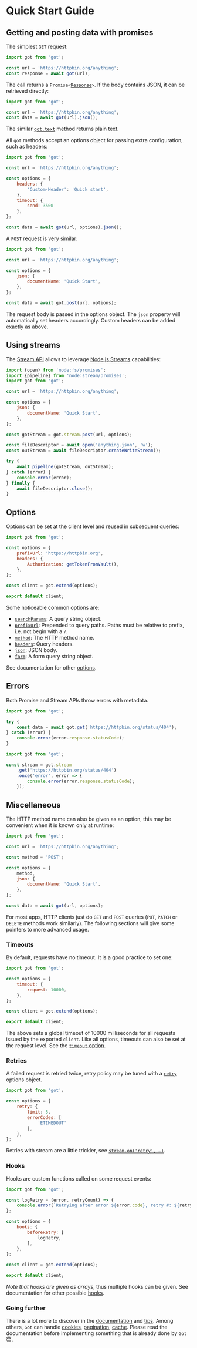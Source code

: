 # Quick Start Guide

## Getting and posting data with promises

The simplest `GET` request:

```js
import got from 'got';

const url = 'https://httpbin.org/anything';
const response = await got(url);
```

The call returns a <code>Promise<[Response](3-streams.md#response-1)></code>. If the body contains JSON, it can be retrieved directly:

```js
import got from 'got';

const url = 'https://httpbin.org/anything';
const data = await got(url).json();
```

The similar <code>[got.text](1-promise.md#promisetext)</code> method returns plain text.

All `got` methods accept an options object for passing extra configuration, such as headers:

```js
import got from 'got';

const url = 'https://httpbin.org/anything';

const options = {
	headers: {
		'Custom-Header': 'Quick start',
	},
	timeout: {
		send: 3500
	},
};

const data = await got(url, options).json();
```

A `POST` request is very similar:

```js
import got from 'got';

const url = 'https://httpbin.org/anything';

const options = {
	json: {
		documentName: 'Quick Start',
	},
};

const data = await got.post(url, options);
```

The request body is passed in the options object. The `json` property will automatically set headers accordingly. Custom headers can be added exactly as above.

## Using streams

The [Stream API](3-streams.md) allows to leverage [Node.js Streams](https://nodejs.dev/learn/nodejs-streams) capabilities:

```js
import {open} from 'node:fs/promises';
import {pipeline} from 'node:stream/promises';
import got from 'got';

const url = 'https://httpbin.org/anything';

const options = {
	json: {
		documentName: 'Quick Start',
	},
};

const gotStream = got.stream.post(url, options);

const fileDescriptor = await open('anything.json', 'w');
const outStream = await fileDescriptor.createWriteStream();

try {
	await pipeline(gotStream, outStream);
} catch (error) {
	console.error(error);
} finally {
	await fileDescriptor.close();
}
```

## Options

Options can be set at the client level and reused in subsequent queries:

```js
import got from 'got';

const options = {
	prefixUrl: 'https://httpbin.org',
	headers: {
		Authorization: getTokenFromVault(),
	},
};

const client = got.extend(options);

export default client;
```

Some noticeable common options are:
- [`searchParams`](2-options.md#searchparams): A query string object.
- [`prefixUrl`](2-options.md#prefixurl): Prepended to query paths. Paths must be relative to prefix, i.e. not begin with a `/`.
- [`method`](2-options.md#method): The HTTP method name.
- [`headers`](2-options.md#headers): Query headers.
- [`json`](2-options.md#json): JSON body.
- [`form`](2-options.md#form): A form query string object.

See documentation for other [options](2-options.md#options).

## Errors

Both Promise and Stream APIs throw errors with metadata.

```js
import got from 'got';

try {
	const data = await got.get('https://httpbin.org/status/404');
} catch (error) {
	console.error(error.response.statusCode);
}
```

```js
import got from 'got';

const stream = got.stream
	.get('https://httpbin.org/status/404')
	.once('error', error => {
		console.error(error.response.statusCode);
	});
```

## Miscellaneous

The HTTP method name can also be given as an option, this may be convenient when it is known only at runtime:

```js
import got from 'got';

const url = 'https://httpbin.org/anything';

const method = 'POST';

const options = {
	method,
	json: {
		documentName: 'Quick Start',
	},
};

const data = await got(url, options);
```

For most apps, HTTP clients just do `GET` and `POST` queries (`PUT`, `PATCH` or `DELETE` methods work similarly).
The following sections will give some pointers to more advanced usage.

### Timeouts

By default, requests have no timeout. It is a good practice to set one:

```js
import got from 'got';

const options = {
	timeout: {
		request: 10000,
	},
};

const client = got.extend(options);

export default client;
```

The above sets a global timeout of 10000 milliseconds for all requests issued by the exported `client`. Like all options, timeouts can also be set at the request level. See the [`timeout` option](6-timeout.md#timeout-options).

### Retries

A failed request is retried twice, retry policy may be tuned with a [`retry`](7-retry.md#retry) options object.

```js
import got from 'got';

const options = {
	retry: {
		limit: 5,
		errorCodes: [
			'ETIMEDOUT'
		],
	},
};
```

Retries with stream are a little trickier, see [`stream.on('retry', …)`](3-streams.md#streamonretry-).

### Hooks

Hooks are custom functions called on some request events:

```js
import got from 'got';

const logRetry = (error, retryCount) => {
	console.error(`Retrying after error ${error.code}, retry #: ${retryCount}`);
};

const options = {
	hooks: {
		beforeRetry: [
			logRetry,
		],
	},
};

const client = got.extend(options);

export default client;
```

*Note that hooks are given as arrays*, thus multiple hooks can be given. See documentation for other possible [hooks](9-hooks.md#hooks-api).

### Going further

There is a lot more to discover in the [documentation](../readme.md#documentation) and [tips](tips.md#tips).
Among others, `Got` can handle [cookies](tips.md#cookies), [pagination](4-pagination.md#pagination-api), [cache](cache.md#cache). Please read the documentation before implementing something that is already done by `Got` :innocent:.
